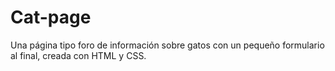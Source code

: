 # Cat-page
Una página tipo foro de información sobre gatos con un pequeño formulario al final, creada con HTML y CSS.
